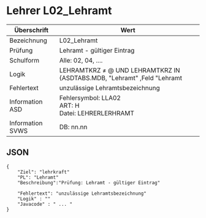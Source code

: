 # Lehrer L02_Lehramt

Überschrift | Wert
--------------- | ----------------------------------------
Bezeichnung | L02_Lehramt
Prüfung | Lehramt - gültiger Eintrag
Schulform | Alle: 02, 04, .... 
Logik | LEHRAMTKRZ ≠ @ UND LEHRAMTKRZ IN {ASDTABS.MDB, "Lehramt" ,Feld "Lehramt
Fehlertext | unzulässige Lehramtsbezeichnung
Information ASD | Fehlersymbol: LLA02 <br> ART: H <br> Datei: LEHRERLERHRAMT
Information SVWS | DB: nn.nn


## JSON
```
{
    "Ziel": "lehrkraft"
    "PL": "Lehramt"
    "Beschreibung":"Prüfung: Lehramt - gültiger Eintrag" 

    "Fehlertext": "unzulässige Lehramtsbezeichnung"
    "Logik" : ""
    "Javacode" : " ... " 
}
```

